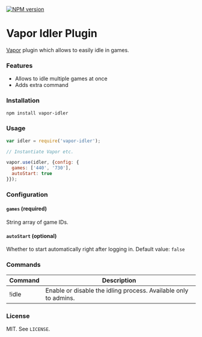 [![NPM version](http://img.shields.io/npm/v/vapor-idler.svg?style=flat)](https://www.npmjs.org/package/vapor-admin-commands)

# Vapor Idler Plugin

[Vapor](https://github.com/scholtzm/vapor) plugin which allows to easily idle in games.

### Features

- Allows to idle multiple games at once
- Adds extra command

### Installation

```sh
npm install vapor-idler
```

### Usage

```js
var idler = require('vapor-idler');

// Instantiate Vapor etc.

vapor.use(idler, {config: {
  games: ['440', '730'],
  autoStart: true
}});
```

### Configuration

#### `games` (required)

String array of game IDs.

#### `autoStart` (optional)

Whether to start automatically right after logging in. Default value: `false`

### Commands

Command | Description
------- | -----------
!idle | Enable or disable the idling process. Available only to admins.

### License

MIT. See `LICENSE`.
